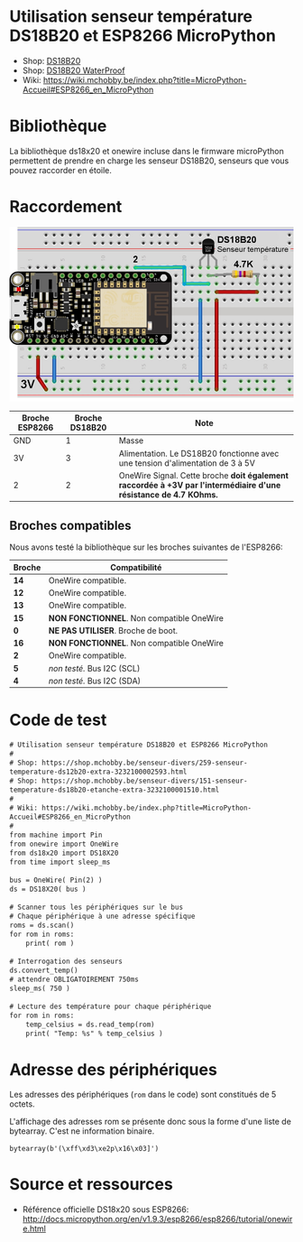 # Utilisation senseur température DS18B20 et ESP8266 MicroPython

* Shop: [DS18B20](https://shop.mchobby.be/senseur-divers/259-senseur-temperature-ds12b20-extra-3232100002593.html)
* Shop: [DS18B20 WaterProof](https://shop.mchobby.be/senseur-divers/151-senseur-temperature-ds18b20-etanche-extra-3232100001510.html)
* Wiki: https://wiki.mchobby.be/index.php?title=MicroPython-Accueil#ESP8266_en_MicroPython

# Bibliothèque
La bibliothèque ds18x20 et onewire incluse dans le firmware microPython permettent de prendre en charge les senseur DS18B20, senseurs que vous pouvez raccorder en étoile.

# Raccordement

![Branchement 3.3V](ds18b20_bb.jpg)

| Broche ESP8266 | Broche DS18B20 | Note                                                                                                       |
|----------------|----------------|------------------------------------------------------------------------------------------------------------|
| GND            | 1	          | Masse                                                                                                      |
| 3V             | 3              | Alimentation. Le DS18B20 fonctionne avec une tension d'alimentation de 3 à 5V    							 |
| 2              | 2 	          | OneWire Signal. Cette broche __doit également raccordée à +3V par l'intermédiaire d'une résistance de 4.7 KOhms.__ |

## Broches compatibles

Nous avons testé la bibliothèque sur les broches suivantes de l'ESP8266:

| Broche | Compatibilité |
|---|---|
| __14__ | OneWire compatible. |
| __12__ | OneWire compatible. |
| __13__ | OneWire compatible. |
| __15__ | __NON FONCTIONNEL__. Non compatible OneWire |
| __0__  | __NE PAS UTILISER__. Broche de boot. |
| __16__ | __NON FONCTIONNEL__. Non compatible OneWire |
| __2__  | OneWire compatible. |
| __5__  | _non testé._ Bus I2C (SCL) |
| __4__  | _non testé._ Bus I2C (SDA) |

# Code de test

```
# Utilisation senseur température DS18B20 et ESP8266 MicroPython
#
# Shop: https://shop.mchobby.be/senseur-divers/259-senseur-temperature-ds12b20-extra-3232100002593.html
# Shop: https://shop.mchobby.be/senseur-divers/151-senseur-temperature-ds18b20-etanche-extra-3232100001510.html
#
# Wiki: https://wiki.mchobby.be/index.php?title=MicroPython-Accueil#ESP8266_en_MicroPython
#
from machine import Pin
from onewire import OneWire
from ds18x20 import DS18X20
from time import sleep_ms

bus = OneWire( Pin(2) )
ds = DS18X20( bus )

# Scanner tous les périphériques sur le bus
# Chaque périphérique à une adresse spécifique
roms = ds.scan()
for rom in roms:
	print( rom )

# Interrogation des senseurs
ds.convert_temp()
# attendre OBLIGATOIREMENT 750ms 
sleep_ms( 750 )

# Lecture des température pour chaque périphérique
for rom in roms:
	temp_celsius = ds.read_temp(rom)
	print( "Temp: %s" % temp_celsius )
```

# Adresse des périphériques
Les adresses des périphériques (`rom` dans le code) sont constitués de 5 octets.

L'affichage des adresses rom se présente donc sous la forme d'une liste de bytearray. C'est ne information binaire.

```
bytearray(b'(\xff\xd3\xe2p\x16\x03]')
```

# Source et ressources
* Référence officielle DS18x20 sous ESP8266: http://docs.micropython.org/en/v1.9.3/esp8266/esp8266/tutorial/onewire.html
